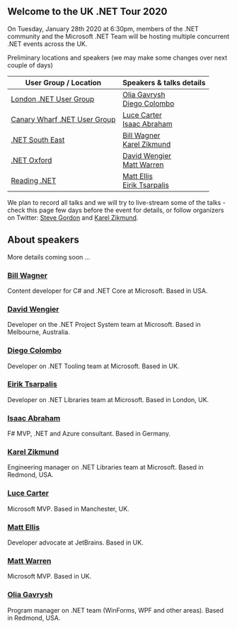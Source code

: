## Welcome to the UK .NET Tour 2020

On Tuesday, January 28th 2020 at 6:30pm, members of the .NET community and the Microsoft .NET Team will be hosting multiple concurrent .NET events across the UK.

Preliminary locations and speakers (we may make some changes over next couple of days)

| User Group / Location | Speakers & talks details |
|-----------------------|--------------------------|
| [London .NET User Group](https://www.meetup.com/London-NET-User-Group/) | [Olia Gavrysh](https://twitter.com/oliagavrysh) <br/> [Diego Colombo](https://twitter.com/colombod) |
| [Canary Wharf .NET User Group](https://www.meetup.com/Canary-Wharf-NET-User-Group/) | [Luce Carter](https://twitter.com/LuceCarter1) <br/> [Isaac Abraham](https://twitter.com/isaac_abraham) |
| [.NET South East](https://www.meetup.com/dotnetsoutheast/events/267244937/) | [Bill Wagner](https://twitter.com/billwagner) <br/> [Karel Zikmund](https://twitter.com/ziki_cz) |
| [.NET Oxford](https://www.meetup.com/dotnetoxford/events/267776292/) | [David Wengier](https://twitter.com/davidwengier) <br/> [Matt Warren](https://twitter.com/matthewwarren) |
| [Reading .NET](https://www.meetup.com/reading-dot-net/) | [Matt Ellis](https://twitter.com/citizenmatt) <br/> [Eirik Tsarpalis](https://twitter.com/eiriktsarpalis) |

We plan to record all talks and we will try to live-stream some of the talks - check this page few days before the event for details, or follow organizers on Twitter: [Steve Gordon](https://twitter.com/stevejgordon) and [Karel Zikmund](https://twitter.com/ziki_cz).

## About speakers

More details coming soon ...

### [Bill Wagner](https://twitter.com/billwagner)

Content developer for C# and .NET Core at Microsoft. Based in USA.

### [David Wengier](https://twitter.com/davidwengier)

Developer on the .NET Project System team at Microsoft. Based in Melbourne, Australia.

### [Diego Colombo](https://twitter.com/colombod)

Developer on .NET Tooling team at Microsoft. Based in UK.

### [Eirik Tsarpalis](https://twitter.com/eiriktsarpalis)

Developer on .NET Libraries team at Microsoft. Based in London, UK.

### [Isaac Abraham](https://twitter.com/isaac_abraham)

F# MVP, .NET and Azure consultant. Based in Germany.

### [Karel Zikmund](https://twitter.com/ziki_cz)

Engineering manager on .NET Libraries team at Microsoft. Based in Redmond, USA.

### [Luce Carter](https://twitter.com/LuceCarter1)

Microsoft MVP. Based in Manchester, UK.

### [Matt Ellis](https://twitter.com/citizenmatt)

Developer advocate at JetBrains. Based in UK.

### [Matt Warren](https://twitter.com/matthewwarren)

Microsoft MVP. Based in UK.

### [Olia Gavrysh](https://twitter.com/oliagavrysh)

Program manager on .NET team (WinForms, WPF and other areas). Based in Redmond, USA.
